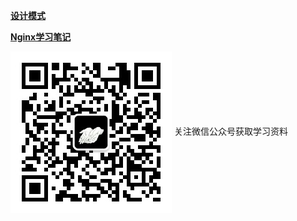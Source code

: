 <a href="https://github.com/2857944093/springboot-series/blob/master/springboot-designmode/readme.md"><strong>设计模式</strong></a> 

<a href="https://github.com/2857944093/springboot-series/blob/master/springboot-study/readmeFile/NginxReadme.md"><strong>Nginx学习笔记</strong></a> 



<img src="https://github.com/2857944093/springboot-series/blob/master/springboot-study/image/qrcode_for_gh_29e343804c32_258.jpg" align="center" style="user-select: none;"/>
<span>关注微信公众号获取学习资料</span>
